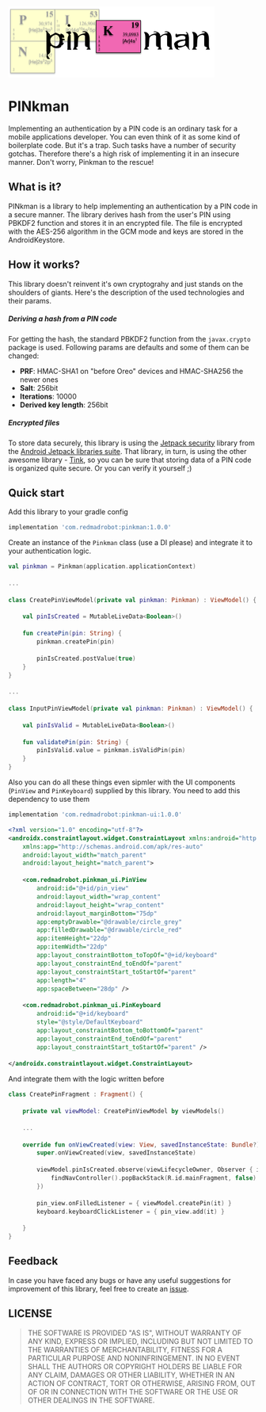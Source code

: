 ![](img/logo.png)

# PINkman

Implementing an authentication by a PIN code is an ordinary task for a
mobile applications developer. You can even think of it as some kind of
boilerplate code. But it's a trap. Such tasks have a number of security
gotchas. Therefore there's a high risk of implementing it in an insecure
manner. Don't worry, Pinkman to the rescue!

## What is it?

PINkman is a library to help implementing an authentication by a PIN
code in a secure manner. The library derives hash from the user's PIN
using PBKDF2 function and stores it in an encrypted file. The file is
encrypted with the AES-256 algorithm in the GCM mode and keys are stored
in the AndroidKeystore.

## How it works?

This library doesn't reinvent it's own cryptograhy and just stands on
the shoulders of giants. Here's the description of the used technologies
and their params.

##### Deriving a hash from a PIN code

For getting the hash, the standard PBKDF2 function from the
`javax.crypto` package is used. Following params are defaults and some
of them can be changed:

- **PRF**: HMAC-SHA1 on "before Oreo" devices and HMAC-SHA256 the newer
  ones
- **Salt**: 256bit
- **Iterations**: 10000
- **Derived key length**: 256bit

##### Encrypted files

To store data securely, this library is using the
[Jetpack security](https://developer.android.com/jetpack/androidx/releases/security)
library from the
[Android Jetpack libraries suite](https://developer.android.com/jetpack).
That library, in turn, is using the other awesome library -
[Tink](https://github.com/google/tink), so you can be sure that storing
data of a PIN code is organized quite secure. Or you can verify it
yourself ;)


## Quick start

Add this library to your gradle config

```groovy
implementation 'com.redmadrobot:pinkman:1.0.0'
```

Create an instance of the `Pinkman` class (use a DI please) and
integrate it to your authentication logic.

```kotlin
val pinkman = Pinkman(application.applicationContext)

...

class CreatePinViewModel(private val pinkman: Pinkman) : ViewModel() {

    val pinIsCreated = MutableLiveData<Boolean>()

    fun createPin(pin: String) {
        pinkman.createPin(pin)

        pinIsCreated.postValue(true)
    }
}

...

class InputPinViewModel(private val pinkman: Pinkman) : ViewModel() {

    val pinIsValid = MutableLiveData<Boolean>()

    fun validatePin(pin: String) {
        pinIsValid.value = pinkman.isValidPin(pin)
    }
}
```

Also you can do all these things even sipmler with the UI components
(`PinView` and `PinKeyboard`) supplied by this library. You need to add
this dependency to use them

```groovy
implementation 'com.redmadrobot:pinkman-ui:1.0.0' 
```

```xml
<?xml version="1.0" encoding="utf-8"?>
<androidx.constraintlayout.widget.ConstraintLayout xmlns:android="http://schemas.android.com/apk/res/android"
    xmlns:app="http://schemas.android.com/apk/res-auto"
    android:layout_width="match_parent"
    android:layout_height="match_parent">

    <com.redmadrobot.pinkman_ui.PinView
        android:id="@+id/pin_view"
        android:layout_width="wrap_content"
        android:layout_height="wrap_content"
        android:layout_marginBottom="75dp"
        app:emptyDrawable="@drawable/circle_grey"
        app:filledDrawable="@drawable/circle_red"
        app:itemHeight="22dp"
        app:itemWidth="22dp"
        app:layout_constraintBottom_toTopOf="@+id/keyboard"
        app:layout_constraintEnd_toEndOf="parent"
        app:layout_constraintStart_toStartOf="parent"
        app:length="4"
        app:spaceBetween="28dp" />

    <com.redmadrobot.pinkman_ui.PinKeyboard
        android:id="@+id/keyboard"
        style="@style/DefaultKeyboard"
        app:layout_constraintBottom_toBottomOf="parent"
        app:layout_constraintEnd_toEndOf="parent"
        app:layout_constraintStart_toStartOf="parent" />

</androidx.constraintlayout.widget.ConstraintLayout>

```

And integrate them with the logic written before

```kotlin
class CreatePinFragment : Fragment() {

    private val viewModel: CreatePinViewModel by viewModels()

    ...
    
    override fun onViewCreated(view: View, savedInstanceState: Bundle?) {
        super.onViewCreated(view, savedInstanceState)

        viewModel.pinIsCreated.observe(viewLifecycleOwner, Observer { isCreated ->
            findNavController().popBackStack(R.id.mainFragment, false)
        })

        pin_view.onFilledListener = { viewModel.createPin(it) }
        keyboard.keyboardClickListener = { pin_view.add(it) }

    }
}
```

## Feedback

In case you have faced any bugs or have any useful suggestions for
improvement of this library, feel free to create an
[issue](https://github.com/RedMadRobot/PINkman/issues).

## LICENSE

>THE SOFTWARE IS PROVIDED "AS IS", WITHOUT WARRANTY OF ANY KIND, EXPRESS
>OR IMPLIED, INCLUDING BUT NOT LIMITED TO THE WARRANTIES OF
>MERCHANTABILITY, FITNESS FOR A PARTICULAR PURPOSE AND NONINFRINGEMENT.
>IN NO EVENT SHALL THE AUTHORS OR COPYRIGHT HOLDERS BE LIABLE FOR ANY
>CLAIM, DAMAGES OR OTHER LIABILITY, WHETHER IN AN ACTION OF CONTRACT,
>TORT OR OTHERWISE, ARISING FROM, OUT OF OR IN CONNECTION WITH THE
>SOFTWARE OR THE USE OR OTHER DEALINGS IN THE SOFTWARE.

